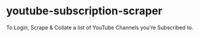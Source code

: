 # youtube-subscription-scraper
To Login, Scrape &amp; Collate a list of YouTube Channels you're Subscribed to.

